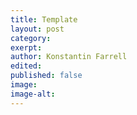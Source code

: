 ```yaml
---
title: Template
layout: post
category:
exerpt:
author: Konstantin Farrell
edited:
published: false
image:
image-alt:
---
```

